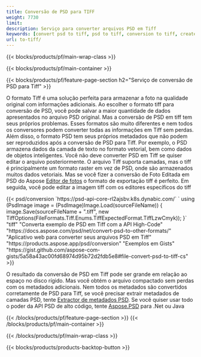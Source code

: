 ```yaml
---
title: Conversão de PSD para TIFF
weight: 7730
limit: 
description: Serviço para converter arquivos PSD em Tiff
keywords: [convert psd to tiff, psd to tiff, conversion to tiff, create tiff from psd, print psd as tiff]
url: to-tiff/
---
```


{{< blocks/products/pf/main-wrap-class >}}

{{< blocks/products/pf/main-container >}}

{{< blocks/products/pf/feature-page-section h2="Serviço de conversão de PSD para Tiff" >}}
<p>O formato Tiff é uma solução perfeita para armazenar a foto na qualidade original com informações adicionais. Ao escolher o formato tiff para conversão de PSD, você pode salvar a maior quantidade de dados apresentados no arquivo PSD original. Mas a conversão de PSD em tiff tem seus próprios problemas. Esses formatos são muito diferentes e nem todos os conversores podem converter todas as informações em Tiff sem perdas. Além disso, o formato PSD tem seus próprios metadados que não podem ser reproduzidos após a conversão de PSD para Tiff. Por exemplo, o PSD armazena dados da camada de texto no formato vetorial, bem como dados de objetos inteligentes. Você não deve converter PSD em Tiff se quiser editar o arquivo posteriormente. O arquivo Tiff suporta camadas, mas o tiff é principalmente um formato raster em vez de PSD, onde são armazenados muitos dados vetoriais. Mas se você fizer a conversão de Foto Editada em PSD do Aspose <a href="https://products.aspose.app/psd/photo-editor">Editor de fotos</a> o formato de exportação tiff é perfeito. Em seguida, você pode editar a imagem tiff com os editores específicos do tiff</p>
{{< psd/conversion `https://psd-api-core-rl2ajsbv.k8s.dynabic.com/` 
`    using (PsdImage image = (PsdImage)Image.Load(sourceFileName))
    {
        image.Save(sourceFileName + ".tiff", new TiffOptions(FileFormats.Tiff.Enums.TiffExpectedFormat.TiffLzwCmyk));
    }` 
	"tiff" 
"Converta exemplo de PSD em Tiff com a API High-Code"  "https://docs.aspose.com/psd/net/convert-psd-to-other-formats/" 
"Aplicativo web para converter seus arquivos PSD em Tiff" "https://products.aspose.app/psd/conversion" 
"Exemplos em Gists" "https://gist.github.com/aspose-com-gists/5a58a43ac00fd68974d95b72d2fdb5e8#file-convert-psd-to-tiff-cs" >}}
<p>O resultado da conversão de PSD em Tiff pode ser grande em relação ao espaço no disco rígido. Mas você obtém o arquivo compactado sem perdas com os metadados adicionais. Nem todos os metadados são convertidos corretamente de PSD para Tiff, se você precisar extrair metadados de camadas PSD, tente <a href="https://products.aspose.app/psd/metadata">Extractor de metadados PSD</a>. Se você quiser usar todo o poder da API PSD de alto código, tente <a href="/psd">Aspose.PSD</a> para .Net ou Java</p>
{{< /blocks/products/pf/feature-page-section >}}
{{< /blocks/products/pf/main-container >}}


{{< /blocks/products/pf/main-wrap-class >}}

{{< blocks/products/products-backtop-button >}}
